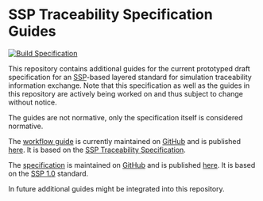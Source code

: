 # SSP Traceability Specification Guides

[![Build Specification](https://github.com/PMSFIT/SSPTraceabilityGuides/actions/workflows/build-guides.yml/badge.svg)](https://github.com/PMSFIT/SSPTraceabilityGuides/actions/workflows/build-guides.yml)

This repository contains additional guides for the current prototyped
draft specification for an [SSP][]-based layered standard for simulation
traceability information exchange.  Note that this specification as
well as the guides in this repository are actively being worked on and
thus subject to change without notice.

The guides are not normative, only the specification itself is
considered normative.

The [workflow guide][workflow] is currently maintained on
[GitHub][githubworkflow] and is published [here][workflow]. It is
based on the [SSP Traceability Specification][spec].

The [specification][spec] is maintained on [GitHub][github] and is
published [here][spec]. It is based on the [SSP 1.0][SSP10] standard.

In future additional guides might be integrated into this repository.

[SSP]: https://ssp-standard.org/
[SSP10]: https://ssp-standard.org/publications/SSP10/SystemStructureAndParameterization10.pdf
[githubworkflow]: workflow-guide/index.adoc
[workflow]: https://pmsfit.github.io/SSPTraceabilityGuides/main/workflow-guide/
[github]: https://github.com/PMSFIT/SSPTraceability/
[spec]: https://pmsfit.github.io/SSPTraceability/master/
